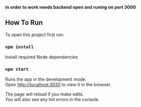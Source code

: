 **in order to work needs backend open and runing on port 3000**

## How To Run

To open this project first run:
### `npm install`

Install required Node dependencies 

### `npm start`

Runs the app in the development mode.\
Open [http://localhost:3030](http://localhost:3030) to view it in the browser.

The page will reload if you make edits.\
You will also see any lint errors in the console.
